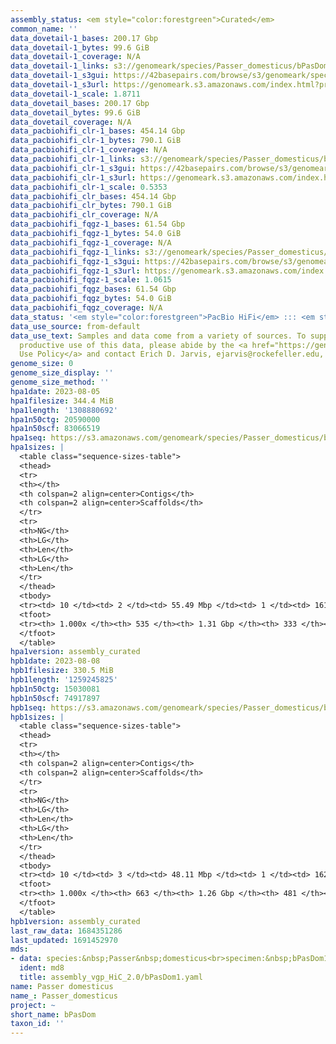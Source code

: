 ```yaml
---
assembly_status: <em style="color:forestgreen">Curated</em>
common_name: ''
data_dovetail-1_bases: 200.17 Gbp
data_dovetail-1_bytes: 99.6 GiB
data_dovetail-1_coverage: N/A
data_dovetail-1_links: s3://genomeark/species/Passer_domesticus/bPasDom1/genomic_data/dovetail/<br>
data_dovetail-1_s3gui: https://42basepairs.com/browse/s3/genomeark/species/Passer_domesticus/bPasDom1/genomic_data/dovetail/
data_dovetail-1_s3url: https://genomeark.s3.amazonaws.com/index.html?prefix=species/Passer_domesticus/bPasDom1/genomic_data/dovetail/
data_dovetail-1_scale: 1.8711
data_dovetail_bases: 200.17 Gbp
data_dovetail_bytes: 99.6 GiB
data_dovetail_coverage: N/A
data_pacbiohifi_clr-1_bases: 454.14 Gbp
data_pacbiohifi_clr-1_bytes: 790.1 GiB
data_pacbiohifi_clr-1_coverage: N/A
data_pacbiohifi_clr-1_links: s3://genomeark/species/Passer_domesticus/bPasDom1/genomic_data/pacbio_hifi/<br>
data_pacbiohifi_clr-1_s3gui: https://42basepairs.com/browse/s3/genomeark/species/Passer_domesticus/bPasDom1/genomic_data/pacbio_hifi/
data_pacbiohifi_clr-1_s3url: https://genomeark.s3.amazonaws.com/index.html?prefix=species/Passer_domesticus/bPasDom1/genomic_data/pacbio_hifi/
data_pacbiohifi_clr-1_scale: 0.5353
data_pacbiohifi_clr_bases: 454.14 Gbp
data_pacbiohifi_clr_bytes: 790.1 GiB
data_pacbiohifi_clr_coverage: N/A
data_pacbiohifi_fqgz-1_bases: 61.54 Gbp
data_pacbiohifi_fqgz-1_bytes: 54.0 GiB
data_pacbiohifi_fqgz-1_coverage: N/A
data_pacbiohifi_fqgz-1_links: s3://genomeark/species/Passer_domesticus/bPasDom1/genomic_data/pacbio_hifi/<br>
data_pacbiohifi_fqgz-1_s3gui: https://42basepairs.com/browse/s3/genomeark/species/Passer_domesticus/bPasDom1/genomic_data/pacbio_hifi/
data_pacbiohifi_fqgz-1_s3url: https://genomeark.s3.amazonaws.com/index.html?prefix=species/Passer_domesticus/bPasDom1/genomic_data/pacbio_hifi/
data_pacbiohifi_fqgz-1_scale: 1.0615
data_pacbiohifi_fqgz_bases: 61.54 Gbp
data_pacbiohifi_fqgz_bytes: 54.0 GiB
data_pacbiohifi_fqgz_coverage: N/A
data_status: '<em style="color:forestgreen">PacBio HiFi</em> ::: <em style="color:forestgreen">Dovetail</em>'
data_use_source: from-default
data_use_text: Samples and data come from a variety of sources. To support fair and
  productive use of this data, please abide by the <a href="https://genome10k.soe.ucsc.edu/data-use-policies/">Data
  Use Policy</a> and contact Erich D. Jarvis, ejarvis@rockefeller.edu, with any questions.
genome_size: 0
genome_size_display: ''
genome_size_method: ''
hpa1date: 2023-08-05
hpa1filesize: 344.4 MiB
hpa1length: '1308880692'
hpa1n50ctg: 20590000
hpa1n50scf: 83066519
hpa1seq: https://s3.amazonaws.com/genomeark/species/Passer_domesticus/bPasDom1/assembly_curated/bPasDom1.hap1.cur.20230805.fasta.gz
hpa1sizes: |
  <table class="sequence-sizes-table">
  <thead>
  <tr>
  <th></th>
  <th colspan=2 align=center>Contigs</th>
  <th colspan=2 align=center>Scaffolds</th>
  </tr>
  <tr>
  <th>NG</th>
  <th>LG</th>
  <th>Len</th>
  <th>LG</th>
  <th>Len</th>
  </tr>
  </thead>
  <tbody>
  <tr><td> 10 </td><td> 2 </td><td> 55.49 Mbp </td><td> 1 </td><td> 161.09 Mbp </td></tr><tr><td> 20 </td><td> 5 </td><td> 49.71 Mbp </td><td> 2 </td><td> 127.38 Mbp </td></tr><tr><td> 30 </td><td> 8 </td><td> 35.51 Mbp </td><td> 3 </td><td> 123.61 Mbp </td></tr><tr><td> 40 </td><td> 12 </td><td> 29.72 Mbp </td><td> 5 </td><td> 84.38 Mbp </td></tr><tr style="background-color:#cccccc;"><td> 50 </td><td> 17 </td><td style="background-color:#88ff88;"> 20.59 Mbp </td><td> 6 </td><td style="background-color:#88ff88;"> 83.07 Mbp </td></tr><tr><td> 60 </td><td> 24 </td><td> 15.66 Mbp </td><td> 8 </td><td> 62.69 Mbp </td></tr><tr><td> 70 </td><td> 33 </td><td> 12.53 Mbp </td><td> 11 </td><td> 46.52 Mbp </td></tr><tr><td> 80 </td><td> 47 </td><td> 6.69 Mbp </td><td> 14 </td><td> 23.72 Mbp </td></tr><tr><td> 90 </td><td> 77 </td><td> 2.71 Mbp </td><td> 22 </td><td> 12.53 Mbp </td></tr><tr><td> 100 </td><td> 535 </td><td> 2.00 Kbp </td><td> 333 </td><td> 2.00 Kbp </td></tr></tbody>
  <tfoot>
  <tr><th> 1.000x </th><th> 535 </th><th> 1.31 Gbp </th><th> 333 </th><th> 1.31 Gbp </th></tr>
  </tfoot>
  </table>
hpa1version: assembly_curated
hpb1date: 2023-08-08
hpb1filesize: 330.5 MiB
hpb1length: '1259245825'
hpb1n50ctg: 15030081
hpb1n50scf: 74917897
hpb1seq: https://s3.amazonaws.com/genomeark/species/Passer_domesticus/bPasDom1/assembly_curated/bPasDom1.hap2.cur.20230808.fasta.gz
hpb1sizes: |
  <table class="sequence-sizes-table">
  <thead>
  <tr>
  <th></th>
  <th colspan=2 align=center>Contigs</th>
  <th colspan=2 align=center>Scaffolds</th>
  </tr>
  <tr>
  <th>NG</th>
  <th>LG</th>
  <th>Len</th>
  <th>LG</th>
  <th>Len</th>
  </tr>
  </thead>
  <tbody>
  <tr><td> 10 </td><td> 3 </td><td> 48.11 Mbp </td><td> 1 </td><td> 162.12 Mbp </td></tr><tr><td> 20 </td><td> 6 </td><td> 40.56 Mbp </td><td> 2 </td><td> 129.48 Mbp </td></tr><tr><td> 30 </td><td> 9 </td><td> 29.69 Mbp </td><td> 3 </td><td> 121.33 Mbp </td></tr><tr><td> 40 </td><td> 14 </td><td> 23.46 Mbp </td><td> 5 </td><td> 77.87 Mbp </td></tr><tr style="background-color:#cccccc;"><td> 50 </td><td> 21 </td><td style="background-color:#88ff88;"> 15.03 Mbp </td><td> 6 </td><td style="background-color:#88ff88;"> 74.92 Mbp </td></tr><tr><td> 60 </td><td> 30 </td><td> 12.62 Mbp </td><td> 8 </td><td> 61.89 Mbp </td></tr><tr><td> 70 </td><td> 42 </td><td> 8.30 Mbp </td><td> 10 </td><td> 44.61 Mbp </td></tr><tr><td> 80 </td><td> 62 </td><td> 5.12 Mbp </td><td> 16 </td><td> 15.63 Mbp </td></tr><tr><td> 90 </td><td> 101 </td><td> 1.83 Mbp </td><td> 28 </td><td> 6.40 Mbp </td></tr><tr><td> 100 </td><td> 663 </td><td> 1.00 Kbp </td><td> 481 </td><td> 1.00 Kbp </td></tr></tbody>
  <tfoot>
  <tr><th> 1.000x </th><th> 663 </th><th> 1.26 Gbp </th><th> 481 </th><th> 1.26 Gbp </th></tr>
  </tfoot>
  </table>
hpb1version: assembly_curated
last_raw_data: 1684351286
last_updated: 1691452970
mds:
- data: species:&nbsp;Passer&nbsp;domesticus<br>specimen:&nbsp;bPasDom1<br>projects:<br>&nbsp;&nbsp;-&nbsp;erga&nbsp;&nbsp;&nbsp;&nbsp;&nbsp;&nbsp;&nbsp;<br>&nbsp;&nbsp;-&nbsp;vgp<br>hap1:&nbsp;s3://genomeark/species/Passer_domesticus/bPasDom1/assembly_vgp_HiC_2.0/bPasDom1.HiC.hap1.20230510.fasta.gz<br>hap2:&nbsp;s3://genomeark/species/Passer_domesticus/bPasDom1/assembly_vgp_HiC_2.0/bPasDom1.HiC.hap2.20230510.fasta.gz<br>primary:&nbsp;<br>pretext_hap1:&nbsp;s3://genomeark/species/Passer_domesticus/bPasDom1/assembly_vgp_HiC_2.0/evaluation/hap1/pretext/bPasDom1_hap1_s2_heatmap.pretext<br>pretext_hap2:&nbsp;s3://genomeark/species/Passer_domesticus/bPasDom1/assembly_vgp_HiC_2.0/evaluation/hap2/pretext/bPasDom1_hap2_s2_heatmap.pretext<br>pretext_primary:<br>kmer_spectra_img:&nbsp;s3://genomeark/species/Passer_domesticus/bPasDom1/assembly_vgp_HiC_2.0/evaluation/merqury/bPasDom1_png/<br>pacbio_read_dir:&nbsp;s3://genomeark/species/Passer_domesticus/bPasDom1/genomic_data/pacbio_hifi/<br>pacbio_read_type:&nbsp;hifi<br>hic_read_dir:&nbsp;s3://genomeark/species/Passer_domesticus/bPasDom1/genomic_data/dovetail/<br>hic_kit:&nbsp;Dovetail&nbsp;OmniC<br>pipeline:<br>&nbsp;&nbsp;-&nbsp;hifiasm&nbsp;(0.19.3-r575)<br>&nbsp;&nbsp;-&nbsp;yahs&nbsp;(1.2a.1)<br>notes:&nbsp;This&nbsp;was&nbsp;a&nbsp;hifiasm-HiC&nbsp;assembly&nbsp;of&nbsp;bPasDom1,&nbsp;resulting&nbsp;in&nbsp;two&nbsp;complete&nbsp;haplotypes.&nbsp;This&nbsp;assembly&nbsp;was&nbsp;done&nbsp;by&nbsp;Gabriel&nbsp;David,&nbsp;Uppsala&nbsp;university,&nbsp;Sweden.&nbsp;contact:&nbsp;gbdnorden@gmail.com<br>
  ident: md8
  title: assembly_vgp_HiC_2.0/bPasDom1.yaml
name: Passer domesticus
name_: Passer_domesticus
project: ~
short_name: bPasDom
taxon_id: ''
---
```

